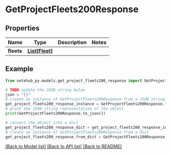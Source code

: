 # GetProjectFleets200Response

## Properties

| Name       | Type                        | Description | Notes |
| ---------- | --------------------------- | ----------- | ----- |
| **fleets** | [**List[Fleet]**](Fleet.md) |             |

## Example

```python
from notehub_py.models.get_project_fleets200_response import GetProjectFleets200Response

# TODO update the JSON string below
json = "{}"
# create an instance of GetProjectFleets200Response from a JSON string
get_project_fleets200_response_instance = GetProjectFleets200Response.from_json(json)
# print the JSON string representation of the object
print(GetProjectFleets200Response.to_json())

# convert the object into a dict
get_project_fleets200_response_dict = get_project_fleets200_response_instance.to_dict()
# create an instance of GetProjectFleets200Response from a dict
get_project_fleets200_response_from_dict = GetProjectFleets200Response.from_dict(get_project_fleets200_response_dict)
```

[[Back to Model list]](../README.md#documentation-for-models) [[Back to API list]](../README.md#documentation-for-api-endpoints) [[Back to README]](../README.md)
